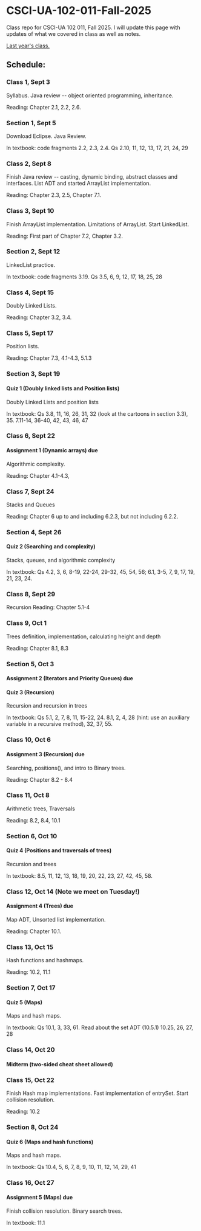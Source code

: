# CSCI-UA-102-011-Fall-2025
Class repo for CSCI-UA 102 011, Fall 2025. I will update this page with updates of what we covered in class as well as notes.

[Last year's class.](https://github.com/AlanNawzadAmin/CSCI-UA-102-011-Spring-2025)

## Schedule:

### Class 1, Sept 3

Syllabus. Java review -- object oriented programming, inheritance.

Reading: Chapter 2.1, 2.2, 2.6.

### Section 1, Sept 5

Download Eclipse. Java Review.

In textbook: code fragments 2.2, 2.3, 2.4. Qs 2.10, 11, 12, 13, 17, 21, 24, 29

### Class 2, Sept 8

Finish Java review -- casting, dynamic binding, abstract classes and interfaces.
List ADT and started ArrayList implementation.

Reading: Chapter 2.3, 2.5, Chapter 7.1.

### Class 3, Sept 10

Finish ArrayList implementation. Limitations of ArrayList. Start LinkedList.

Reading: First part of Chapter 7.2, Chapter 3.2.

### Section 2, Sept 12

LinkedList practice.

In textbook: code fragments 3.19. Qs 3.5, 6, 9, 12, 17, 18, 25, 28

### Class 4, Sept 15

Doubly Linked Lists.

Reading: Chapter 3.2, 3.4.

### Class 5, Sept 17

Position lists. 

Reading: Chapter 7.3, 4.1-4.3, 5.1.3

### Section 3, Sept 19
#### Quiz 1 (Doubly linked lists and Position lists)

Doubly Linked Lists and position lists

In textbook: Qs 3.8, 11, 16, 26, 31, 32 (look at the cartoons in section 3.3), 35. 7.11-14, 36-40, 42, 43, 46, 47

### Class 6, Sept 22
#### Assignment 1 (Dynamic arrays)  due

Algorithmic complexity.

Reading: Chapter 4.1-4.3,

### Class 7, Sept 24

Stacks and Queues

Reading: Chapter 6 up to and including 6.2.3, but not including 6.2.2.

### Section 4, Sept 26
#### Quiz 2 (Searching and complexity)

Stacks, queues, and algorithmic complexity

In textbook: Qs 4.2, 3, 6, 8-19, 22-24, 29-32, 45, 54, 56; 6.1, 3-5, 7, 9, 17, 19, 21, 23, 24.

### Class 8, Sept 29

Recursion
Reading: Chapter 5.1-4

### Class 9, Oct 1

Trees definition, implementation, calculating height and depth

Reading: Chapter 8.1, 8.3

### Section 5, Oct 3

#### Assignment 2 (Iterators and Priority Queues) due
#### Quiz 3 (Recursion)

Recursion and recursion in trees

In textbook: Qs 5.1, 2, 7, 8, 11, 15-22, 24. 
8.1, 2, 4, 28 (hint: use an auxiliary variable in a recursive method), 32, 37, 55.


### Class 10, Oct 6

#### Assignment 3 (Recursion) due

Searching, positions(), and intro to Binary trees.

Reading: Chapter 8.2 - 8.4

### Class 11, Oct 8

Arithmetic trees, Traversals

Reading: 8.2, 8.4, 10.1

### Section 6, Oct 10
#### Quiz 4 (Positions and traversals of trees)

Recursion and trees

In textbook: 8.5, 11, 12, 13, 18, 19, 20, 22, 23, 27, 42, 45, 58.

### Class 12, Oct 14 (Note we meet on Tuesday!)

#### Assignment 4 (Trees) due

Map ADT, Unsorted list implementation.

Reading: Chapter 10.1.

### Class 13, Oct 15

Hash functions and hashmaps.

Reading: 10.2, 11.1

### Section 7, Oct 17

#### Quiz 5 (Maps)

Maps and hash maps. 

In textbook: Qs 10.1, 3, 33, 61. Read about the set ADT (10.5.1) 10.25, 26, 27, 28

### Class 14, Oct 20

#### Midterm (two-sided cheat sheet allowed)

### Class 15, Oct 22

Finish Hash map implementations. Fast implementation of entrySet. Start collision resolution.

Reading: 10.2

### Section 8, Oct 24

#### Quiz 6 (Maps and hash functions)

Maps and hash maps. 

In textbook: Qs 10.4, 5, 6, 7, 8, 9, 10, 11, 12, 14, 29, 41

### Class 16, Oct 27

#### Assignment 5 (Maps) due

Finish collision resolution. Binary search trees.

In textbook: 11.1


